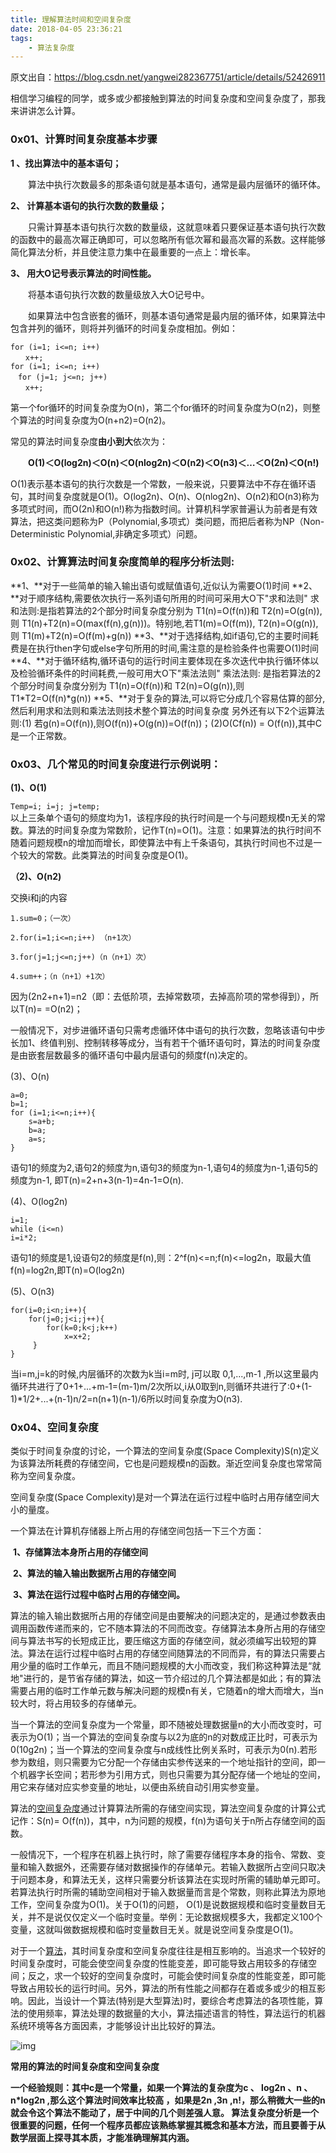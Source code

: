 ```yaml
---
title: 理解算法时间和空间复杂度
date: 2018-04-05 23:36:21
tags:
	- 算法复杂度
---
```


原文出自：https://blog.csdn.net/yangwei282367751/article/details/52426911

相信学习编程的同学，或多或少都接触到算法的时间复杂度和空间复杂度了，那我来讲讲怎么计算。

### 0x01、计算时间复杂度基本步骤

**1 、找出算法中的基本语句；**

　　算法中执行次数最多的那条语句就是基本语句，通常是最内层循环的循环体。

**2、 计算基本语句的执行次数的数量级；**

　　只需计算基本语句执行次数的数量级，这就意味着只要保证基本语句执行次数的函数中的最高次幂正确即可，可以忽略所有低次幂和最高次幂的系数。这样能够简化算法分析，并且使注意力集中在最重要的一点上：增长率。

**3、 用大O记号表示算法的时间性能。**

<!--more-->

　　将基本语句执行次数的数量级放入大O记号中。

　　如果算法中包含嵌套的循环，则基本语句通常是最内层的循环体，如果算法中包含并列的循环，则将并列循环的时间复杂度相加。例如：

```
for (i=1; i<=n; i++)
　　x++;
for (i=1; i<=n; i++)
　for (j=1; j<=n; j++)
　　x++;
```

第一个for循环的时间复杂度为O(n)，第二个for循环的时间复杂度为O(n2)，则整个算法的时间复杂度为O(n+n2)=O(n2)。

常见的算法时间复杂度**由小到大**依次为：

　　**O(1)＜O(log2n)＜O(n)＜O(nlog2n)＜O(n2)＜O(n3)＜…＜O(2n)＜O(n!)**

Ο(1)表示基本语句的执行次数是一个常数，一般来说，只要算法中不存在循环语句，其时间复杂度就是O(1)。O(log2n)、O(n)、O(nlog2n)、O(n2)和O(n3)称为多项式时间，而O(2n)和O(n!)称为指数时间。计算机科学家普遍认为前者是有效算法，把这类问题称为P（Polynomial,多项式）类问题，而把后者称为NP（Non-Deterministic Polynomial,非确定多项式）问题。

### 0x02、计算算法时间复杂度简单的程序**分析法则**:

**1、**对于一些简单的输入输出语句或赋值语句,近似认为需要O(1)时间 
**2、**对于顺序结构,需要依次执行一系列语句所用的时间可采用大O下"求和法则" 求和法则:是指若算法的2个部分时间复杂度分别为 T1(n)=O(f(n))和 T2(n)=O(g(n)),则 T1(n)+T2(n)=O(max(f(n),g(n)))。特别地,若T1(m)=O(f(m)), T2(n)=O(g(n)),则 T1(m)+T2(n)=O(f(m)+g(n)) 
**3、**对于选择结构,如if语句,它的主要时间耗费是在执行then字句或else字句所用的时间,需注意的是检验条件也需要O(1)时间 
**4、**对于循环结构,循环语句的运行时间主要体现在多次迭代中执行循环体以及检验循环条件的时间耗费,一般可用大O下"乘法法则" 
乘法法则: 是指若算法的2个部分时间复杂度分别为 T1(n)=O(f(n))和 T2(n)=O(g(n)),则 T1*T2=O(f(n)*g(n)) 
**5、**对于复杂的算法,可以将它分成几个容易估算的部分,然后利用求和法则和乘法法则技术整个算法的时间复杂度 
   另外还有以下2个运算法则:(1) 若g(n)=O(f(n)),则O(f(n))+O(g(n))=O(f(n))；(2)O(Cf(n)) = O(f(n)),其中C是一个正常数。

### **0x03、几个常见的时间复杂度进行示例说明：**

**(1)、O(1)** 

 `Temp=i; i=j; j=temp;`                     
   以上三条单个语句的频度均为1，该程序段的执行时间是一个与问题规模n无关的常数。算法的时间复杂度为常数阶，记作T(n)=O(1)。注意：如果算法的执行时间不随着问题规模n的增加而增长，即使算法中有上千条语句，其执行时间也不过是一个较大的常数。此类算法的时间复杂度是O(1)。 

**（2)、O(n2)**

交换i和j的内容

```
1.sum=0；（一次）   

2.for(i=1;i<=n;i++) （n+1次）   

3.for(j=1;j<=n;j++)（n（n+1）次）   

4.sum++；（n（n+1）+1次） 

```

因为(2n2+n+1)=n2（即：去低阶项，去掉常数项，去掉高阶项的常参得到），所以T(n)= =O(n2)；

一般情况下，对步进循环语句只需考虑循环体中语句的执行次数，忽略该语句中步长加1、终值判别、控制转移等成分，当有若干个循环语句时，算法的时间复杂度是由嵌套层数最多的循环语句中最内层语句的频度f(n)决定的。

(3)、O(n)  

```
a=0;   
b=1;                 
for (i=1;i<=n;i++){
	s=a+b;            
	b=a;                 
	a=s; 
}             
```

语句1的频度为2,语句2的频度为n,语句3的频度为n-1,语句4的频度为n-1,语句5的频度为n-1, 即T(n)=2+n+3(n-1)=4n-1=O(n). 

(4)、O(log2n) 

```
i=1;  
while (i<=n)   
i=i*2;
```

语句1的频度是1,设语句2的频度是f(n),则：2^f(n)<=n;f(n)<=log2n，取最大值f(n)=log2n,即T(n)=O(log2n) 

(5)、O(n3)  

```
for(i=0;i<n;i++){     
	for(j=0;j<i;j++){   
		for(k=0;k<j;k++)   
			x=x+2;
     }
}
```

当i=m,j=k的时候,内层循环的次数为k当i=m时, j可以取 0,1,...,m-1 ,所以这里最内循环共进行了0+1+...+m-1=(m-1)m/2次所以,i从0取到n,则循环共进行了:0+(1-1)*1/2+...+(n-1)n/2=n(n+1)(n-1)/6所以时间复杂度为O(n3).

### 0x04、空间复杂度

类似于时间复杂度的讨论，一个算法的空间复杂度(Space Complexity)S(n)定义为该算法所耗费的存储空间，它也是问题规模n的函数。渐近空间复杂度也常常简称为空间复杂度。 

空间复杂度(Space Complexity)是对一个算法在运行过程中临时占用存储空间大小的量度。

一个算法在计算机存储器上所占用的存储空间包括一下三个方面：

​	**1、存储算法本身所占用的存储空间**

​	**2、算法的输入输出数据所占用的存储空间**

​	**3、算法在运行过程中临时占用的存储空间。**

算法的输入输出数据所占用的存储空间是由要解决的问题决定的，是通过参数表由调用函数传递而来的，它不随本算法的不同而改变。存储算法本身所占用的存储空间与算法书写的长短成正比，要压缩这方面的存储空间，就必须编写出较短的算法。算法在运行过程中临时占用的存储空间随算法的不同而异，有的算法只需要占用少量的临时工作单元，而且不随问题规模的大小而改变，我们称这种算法是“就地"进行的，是节省存储的算法，如这一节介绍过的几个算法都是如此；有的算法需要占用的临时工作单元数与解决问题的规模n有关，它随着n的增大而增大，当n较大时，将占用较多的存储单元。

当一个算法的空间复杂度为一个常量，即不随被处理数据量n的大小而改变时，可表示为O(1)；当一个算法的空间复杂度与以2为底的n的对数成正比时，可表示为0(10g2n)；当一个算法的空间复杂度与n成线性比例关系时，可表示为0(n).若形参为数组，则只需要为它分配一个存储由实参传送来的一个地址指针的空间，即一个机器字长空间；若形参为引用方式，则也只需要为其分配存储一个地址的空间，用它来存储对应实参变量的地址，以便由系统自动引用实参变量。

算法的[空间复杂度](http://www.nowamagic.net/librarys/veda/tag/%E7%A9%BA%E9%97%B4%E5%A4%8D%E6%9D%82%E5%BA%A6)通过计算算法所需的存储空间实现，算法空间复杂度的计算公式记作：S(n)= O(f(n))，其中，n为问题的规模，f(n)为语句关于n所占存储空间的函数。

一般情况下，一个程序在机器上执行时，除了需要存储程序本身的指令、常数、变量和输入数据外，还需要存储对数据操作的存储单元。若输入数据所占空间只取决于问题本身，和算法无关，这样只需要分析该算法在实现时所需的辅助单元即可。若算法执行时所需的辅助空间相对于输入数据量而言是个常数，则称此算法为原地工作，空间复杂度为O(1)。关于O(1)的问题， O(1)是说数据规模和临时变量数目无关，并不是说仅仅定义一个临时变量。举例：无论数据规模多大，我都定义100个变量，这就叫做数据规模和临时变量数目无关。就是说空间复杂度是O(1)。

对于一个[算法](http://www.nowamagic.net/librarys/veda/tag/%E7%AE%97%E6%B3%95)，其时间复杂度和空间复杂度往往是相互影响的。当追求一个较好的时间复杂度时，可能会使空间复杂度的性能变差，即可能导致占用较多的存储空间；反之，求一个较好的空间复杂度时，可能会使时间复杂度的性能变差，即可能导致占用较长的运行时间。另外，算法的所有性能之间都存在着或多或少的相互影响。因此，当设计一个算法(特别是大型算法)时，要综合考虑算法的各项性能，算法的使用频率，算法处理的数据量的大小，算法描述语言的特性，算法运行的机器系统环境等各方面因素，才能够设计出比较好的算法。

![img](C:\Users\Durian66\Desktop\复杂度.png)

**常用的算法的时间复杂度和空间复杂度**

**一个经验规则：其中c是一个常量，如果一个算法的复杂度为c 、 log2n 、n 、 n\*log2n ,那么这个算法时间效率比较高 ，如果是2n ,3n ,n!，那么稍微大一些的n就会令这个算法不能动了，居于中间的几个则差强人意。        算法复杂度分析是一个很重要的问题，任何一个程序员都应该熟练掌握其概念和基本方法，而且要善于从数学层面上探寻其本质，才能准确理解其内涵。**